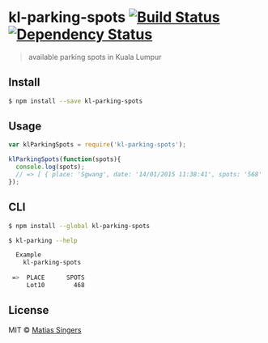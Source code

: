 # kl-parking-spots [![Build Status](http://img.shields.io/travis/matiassingers/kl-parking-spots.svg?style=flat-square)](https://travis-ci.org/matiassingers/kl-parking-spots) [![Dependency Status](http://img.shields.io/gemnasium/matiassingers/kl-parking-spots.svg?style=flat-square)](https://gemnasium.com/matiassingers/kl-parking-spots)
> available parking spots in Kuala Lumpur

## Install

```sh
$ npm install --save kl-parking-spots
```


## Usage

```js
var klParkingSpots = require('kl-parking-spots');

klParkingSpots(function(spots){
  console.log(spots);
  // => [ { place: 'Sgwang', date: '14/01/2015 11:38:41', spots: '568' }, ...
});
```


## CLI

```sh
$ npm install --global kl-parking-spots
```

```sh
$ kl-parking --help

  Example
    kl-parking-spots
    
 =>  PLACE      SPOTS
     Lot10        468
```


## License

MIT © [Matias Singers](http://mts.io)
